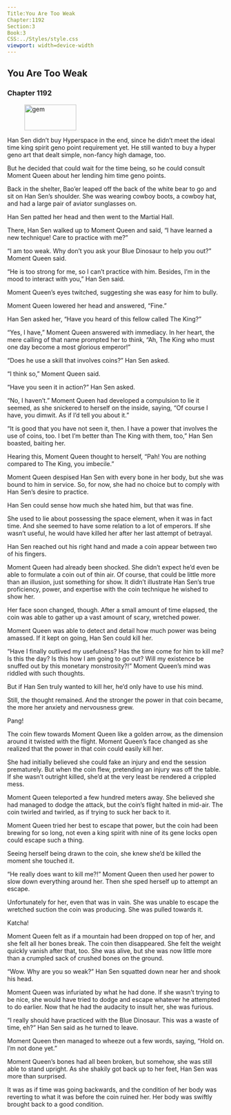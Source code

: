 ```yaml
---
Title:You Are Too Weak 
Chapter:1192 
Section:3 
Book:3 
CSS:../Styles/style.css 
viewport: width=device-width
---
```

  
## You Are Too Weak
### Chapter 1192
  
<figure>
	<img src="../Images/gem.gif" alt="gem" id="gem" width="120" height="60" />
</figure>
  

  
Han Sen didn’t buy Hyperspace in the end, since he didn’t meet the ideal time king spirit geno point requirement yet. He still wanted to buy a hyper geno art that dealt simple, non-fancy high damage, too.

But he decided that could wait for the time being, so he could consult Moment Queen about her lending him time geno points.

Back in the shelter, Bao’er leaped off the back of the white bear to go and sit on Han Sen’s shoulder. She was wearing cowboy boots, a cowboy hat, and had a large pair of aviator sunglasses on.

Han Sen patted her head and then went to the Martial Hall.

There, Han Sen walked up to Moment Queen and said, “I have learned a new technique! Care to practice with me?”

“I am too weak. Why don’t you ask your Blue Dinosaur to help you out?” Moment Queen said.

“He is too strong for me, so I can’t practice with him. Besides, I’m in the mood to interact with you,” Han Sen said.

Moment Queen’s eyes twitched, suggesting she was easy for him to bully.

Moment Queen lowered her head and answered, “Fine.”

Han Sen asked her, “Have you heard of this fellow called The King?”

“Yes, I have,” Moment Queen answered with immediacy. In her heart, the mere calling of that name prompted her to think, “Ah, The King who must one day become a most glorious emperor!”

“Does he use a skill that involves coins?” Han Sen asked.

“I think so,” Moment Queen said.

“Have you seen it in action?” Han Sen asked.

“No, I haven’t.” Moment Queen had developed a compulsion to lie it seemed, as she snickered to herself on the inside, saying, “Of course I have, you dimwit. As if I’d tell you about it.”

“It is good that you have not seen it, then. I have a power that involves the use of coins, too. I bet I’m better than The King with them, too,” Han Sen boasted, baiting her.

Hearing this, Moment Queen thought to herself, “Pah! You are nothing compared to The King, you imbecile.”

Moment Queen despised Han Sen with every bone in her body, but she was bound to him in service. So, for now, she had no choice but to comply with Han Sen’s desire to practice.

Han Sen could sense how much she hated him, but that was fine.

She used to lie about possessing the space element, when it was in fact time. And she seemed to have some relation to a lot of emperors. If she wasn’t useful, he would have killed her after her last attempt of betrayal.

Han Sen reached out his right hand and made a coin appear between two of his fingers.

Moment Queen had already been shocked. She didn’t expect he’d even be able to formulate a coin out of thin air. Of course, that could be little more than an illusion, just something for show. It didn’t illustrate Han Sen’s true proficiency, power, and expertise with the coin technique he wished to show her.

Her face soon changed, though. After a small amount of time elapsed, the coin was able to gather up a vast amount of scary, wretched power.

Moment Queen was able to detect and detail how much power was being amassed. If it kept on going, Han Sen could kill her.

“Have I finally outlived my usefulness? Has the time come for him to kill me? Is this the day? Is this how I am going to go out? Will my existence be snuffed out by this monetary monstrosity?!” Moment Queen’s mind was riddled with such thoughts.

But if Han Sen truly wanted to kill her, he’d only have to use his mind.

Still, the thought remained. And the stronger the power in that coin became, the more her anxiety and nervousness grew.

Pang!

The coin flew towards Moment Queen like a golden arrow, as the dimension around it twisted with the flight. Moment Queen’s face changed as she realized that the power in that coin could easily kill her.

She had initially believed she could fake an injury and end the session prematurely. But when the coin flew, pretending an injury was off the table. If she wasn’t outright killed, she’d at the very least be rendered a crippled mess.

Moment Queen teleported a few hundred meters away. She believed she had managed to dodge the attack, but the coin’s flight halted in mid-air. The coin twirled and twirled, as if trying to suck her back to it.

Moment Queen tried her best to escape that power, but the coin had been brewing for so long, not even a king spirit with nine of its gene locks open could escape such a thing.

Seeing herself being drawn to the coin, she knew she’d be killed the moment she touched it.

“He really does want to kill me?!” Moment Queen then used her power to slow down everything around her. Then she sped herself up to attempt an escape.

Unfortunately for her, even that was in vain. She was unable to escape the wretched suction the coin was producing. She was pulled towards it.

Katcha!

Moment Queen felt as if a mountain had been dropped on top of her, and she felt all her bones break. The coin then disappeared. She felt the weight quickly vanish after that, too. She was alive, but she was now little more than a crumpled sack of crushed bones on the ground.

“Wow. Why are you so weak?” Han Sen squatted down near her and shook his head.

Moment Queen was infuriated by what he had done. If she wasn’t trying to be nice, she would have tried to dodge and escape whatever he attempted to do earlier. Now that he had the audacity to insult her, she was furious.

“I really should have practiced with the Blue Dinosaur. This was a waste of time, eh?” Han Sen said as he turned to leave.

Moment Queen then managed to wheeze out a few words, saying, “Hold on. I’m not done yet.”

Moment Queen’s bones had all been broken, but somehow, she was still able to stand upright. As she shakily got back up to her feet, Han Sen was more than surprised.

It was as if time was going backwards, and the condition of her body was reverting to what it was before the coin ruined her. Her body was swiftly brought back to a good condition.